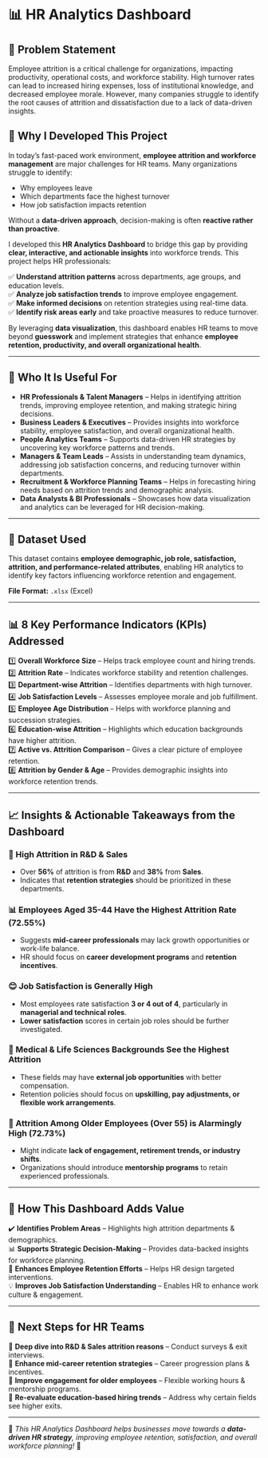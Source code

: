 # 📊 HR Analytics Dashboard  

## 📌 Problem Statement  
Employee attrition is a critical challenge for organizations, impacting productivity, operational costs, and workforce stability. High turnover rates can lead to increased hiring expenses, loss of institutional knowledge, and decreased employee morale. However, many companies struggle to identify the root causes of attrition and dissatisfaction due to a lack of data-driven insights.  

## 📌 Why I Developed This Project  
In today’s fast-paced work environment, **employee attrition and workforce management** are major challenges for HR teams. Many organizations struggle to identify:  
- Why employees leave  
- Which departments face the highest turnover  
- How job satisfaction impacts retention  

Without a **data-driven approach**, decision-making is often **reactive rather than proactive**.  

I developed this **HR Analytics Dashboard** to bridge this gap by providing **clear, interactive, and actionable insights** into workforce trends. This project helps HR professionals:  

✅ **Understand attrition patterns** across departments, age groups, and education levels.  
✅ **Analyze job satisfaction trends** to improve employee engagement.  
✅ **Make informed decisions** on retention strategies using real-time data.  
✅ **Identify risk areas early** and take proactive measures to reduce turnover.  

By leveraging **data visualization**, this dashboard enables HR teams to move beyond **guesswork** and implement strategies that enhance **employee retention, productivity, and overall organizational health**.  

---

## 👥 Who It Is Useful For  
- **HR Professionals & Talent Managers** – Helps in identifying attrition trends, improving employee retention, and making strategic hiring decisions.  
- **Business Leaders & Executives** – Provides insights into workforce stability, employee satisfaction, and overall organizational health.  
- **People Analytics Teams** – Supports data-driven HR strategies by uncovering key workforce patterns and trends.  
- **Managers & Team Leads** – Assists in understanding team dynamics, addressing job satisfaction concerns, and reducing turnover within departments.  
- **Recruitment & Workforce Planning Teams** – Helps in forecasting hiring needs based on attrition trends and demographic analysis.  
- **Data Analysts & BI Professionals** – Showcases how data visualization and analytics can be leveraged for HR decision-making.  

---

## 📂 Dataset Used  
This dataset contains **employee demographic, job role, satisfaction, attrition, and performance-related attributes**, enabling HR analytics to identify key factors influencing workforce retention and engagement.  

**File Format:** `.xlsx` (Excel)  

---

## 📊 8 Key Performance Indicators (KPIs) Addressed  
1️⃣ **Overall Workforce Size** – Helps track employee count and hiring trends.  
2️⃣ **Attrition Rate** – Indicates workforce stability and retention challenges.  
3️⃣ **Department-wise Attrition** – Identifies departments with high turnover.  
4️⃣ **Job Satisfaction Levels** – Assesses employee morale and job fulfillment.  
5️⃣ **Employee Age Distribution** – Helps with workforce planning and succession strategies.  
6️⃣ **Education-wise Attrition** – Highlights which education backgrounds have higher attrition.  
7️⃣ **Active vs. Attrition Comparison** – Gives a clear picture of employee retention.  
8️⃣ **Attrition by Gender & Age** – Provides demographic insights into workforce retention trends.  

---

## 📈 Insights & Actionable Takeaways from the Dashboard  

### 🚀 High Attrition in R&D & Sales  
- Over **56%** of attrition is from **R&D** and **38%** from **Sales**.  
- Indicates that **retention strategies** should be prioritized in these departments.  

### 📊 Employees Aged 35-44 Have the Highest Attrition Rate (**72.55%**)  
- Suggests **mid-career professionals** may lack growth opportunities or work-life balance.  
- HR should focus on **career development programs** and **retention incentives**.  

### 😊 Job Satisfaction is Generally High  
- Most employees rate satisfaction **3 or 4 out of 4**, particularly in **managerial and technical roles**.  
- **Lower satisfaction** scores in certain job roles should be further investigated.  

### 🏥 Medical & Life Sciences Backgrounds See the Highest Attrition  
- These fields may have **external job opportunities** with better compensation.  
- Retention policies should focus on **upskilling, pay adjustments, or flexible work arrangements**.  

### 👴 Attrition Among Older Employees (Over 55) is Alarmingly High (**72.73%**)  
- Might indicate **lack of engagement, retirement trends, or industry shifts**.  
- Organizations should introduce **mentorship programs** to retain experienced professionals.  

---

## 🌟 How This Dashboard Adds Value  
✔️ **Identifies Problem Areas** – Highlights high attrition departments & demographics.  
📊 **Supports Strategic Decision-Making** – Provides data-backed insights for workforce planning.  
🎯 **Enhances Employee Retention Efforts** – Helps HR design targeted interventions.  
💡 **Improves Job Satisfaction Understanding** – Enables HR to enhance work culture & engagement.  

---

## 🔗 Next Steps for HR Teams  
📌 **Deep dive into R&D & Sales attrition reasons** – Conduct surveys & exit interviews.  
📌 **Enhance mid-career retention strategies** – Career progression plans & incentives.  
📌 **Improve engagement for older employees** – Flexible working hours & mentorship programs.  
📌 **Re-evaluate education-based hiring trends** – Address why certain fields see higher exits.  

---

🔹 *This HR Analytics Dashboard helps businesses move towards a **data-driven HR strategy**, improving employee retention, satisfaction, and overall workforce planning!* 🚀  
